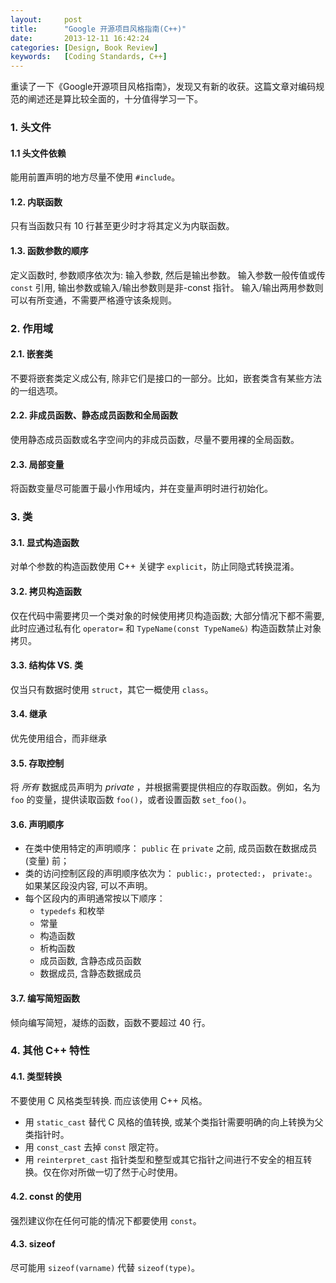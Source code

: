 ```yaml
---
layout:     post
title:      "Google 开源项目风格指南(C++)"
date:       2013-12-11 16:42:24
categories: [Design, Book Review]
keywords:   [Coding Standards, C++]
---
```


重读了一下《Google开源项目风格指南》，发现又有新的收获。这篇文章对编码规范的阐述还是算比较全面的，十分值得学习一下。
<!--more-->

### 1. 头文件

#### 1.1 头文件依赖

能用前置声明的地方尽量不使用 `#include`。

#### 1.2. 内联函数

只有当函数只有 10 行甚至更少时才将其定义为内联函数。

#### 1.3. 函数参数的顺序

定义函数时, 参数顺序依次为: 输入参数, 然后是输出参数。
输入参数一般传值或传 `const` 引用, 输出参数或输入/输出参数则是非-const 指针。
输入/输出两用参数则可以有所变通，不需要严格遵守该条规则。

### 2. 作用域

#### 2.1. 嵌套类

不要将嵌套类定义成公有, 除非它们是接口的一部分。比如，嵌套类含有某些方法的一组选项。

#### 2.2. 非成员函数、静态成员函数和全局函数

使用静态成员函数或名字空间内的非成员函数，尽量不要用裸的全局函数。

#### 2.3. 局部变量

将函数变量尽可能置于最小作用域内，并在变量声明时进行初始化。

### 3. 类

#### 3.1. 显式构造函数

对单个参数的构造函数使用 C++ 关键字 `explicit`，防止同隐式转换混淆。

#### 3.2. 拷贝构造函数

仅在代码中需要拷贝一个类对象的时候使用拷贝构造函数; 大部分情况下都不需要, 此时应通过私有化 `operator=` 和 `TypeName(const TypeName&)` 构造函数禁止对象拷贝。

#### 3.3. 结构体 VS. 类

仅当只有数据时使用 `struct`，其它一概使用 `class`。

#### 3.4. 继承

优先使用组合，而非继承

#### 3.5. 存取控制

将 *所有* 数据成员声明为 _private_ ，并根据需要提供相应的存取函数。例如，名为 `foo` 的变量，提供读取函数 `foo()`，或者设置函数 `set_foo()`。

#### 3.6. 声明顺序

- 在类中使用特定的声明顺序： `public` 在 `private` 之前, 成员函数在数据成员 (变量) 前；
- 类的访问控制区段的声明顺序依次为： `public:`，`protected:`， `private:`。 如果某区段没内容, 可以不声明。
- 每个区段内的声明通常按以下顺序：
	+ `typedefs` 和枚举
	+ 常量
	+ 构造函数
	+ 析构函数
	+ 成员函数, 含静态成员函数
	+ 数据成员, 含静态数据成员

#### 3.7. 编写简短函数

倾向编写简短，凝练的函数，函数不要超过 40 行。

### 4. 其他 C++ 特性

#### 4.1. 类型转换

不要使用 C 风格类型转换. 而应该使用 C++ 风格。

- 用 `static_cast` 替代 C 风格的值转换, 或某个类指针需要明确的向上转换为父类指针时。
- 用 `const_cast` 去掉 `const` 限定符。
- 用 `reinterpret_cast` 指针类型和整型或其它指针之间进行不安全的相互转换。仅在你对所做一切了然于心时使用。

#### 4.2. const 的使用

强烈建议你在任何可能的情况下都要使用 `const`。

#### 4.3. sizeof

尽可能用 `sizeof(varname)` 代替 `sizeof(type)`。
